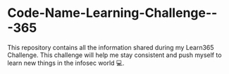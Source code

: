 # Code-Name-Learning-Challenge---365
This repository contains all the information shared during my Learn365 Challenge. This challenge will help me stay consistent and push myself to learn new things in the infosec world 💻. 

